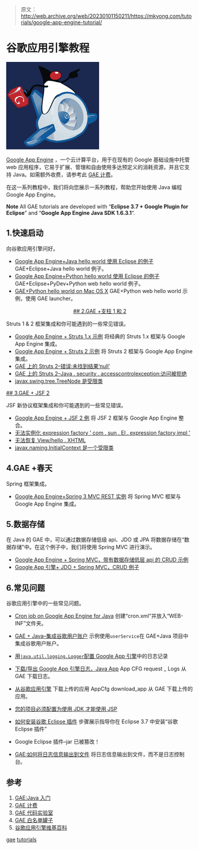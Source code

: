 > 原文：<http://web.archive.org/web/20230101150211/https://mkyong.com/tutorials/google-app-engine-tutorial/>

# 谷歌应用引擎教程

![Google App Engine Logo](img/2217ca87736355ce13e7b20be8be39ce.png "gae-logo")

[Google App Engine](http://web.archive.org/web/20190223081129/https://developers.google.com/appengine/) ，一个云计算平台，用于在现有的 Google 基础设施中托管 web 应用程序，它易于扩展、管理和自由使用多达预定义的消耗资源，并且它支持 Java。如需额外收费，请参考此 [GAE 计费](http://web.archive.org/web/20190223081129/https://developers.google.com/appengine/docs/billing)。

在这一系列教程中，我们将向您展示一系列教程，帮助您开始使用 Java 编程 Google App Engine。

**Note**
All GAE tutorials are developed with “**Eclipse 3.7 + Google Plugin for Eclipse**” and “**Google App Engine Java SDK 1.6.3.1**“.

## 1.快速启动

向谷歌应用引擎问好。

*   [Google App Engine+Java hello world 使用 Eclipse 的例子](http://web.archive.org/web/20190223081129/http://www.mkyong.com/google-app-engine/google-app-engine-hello-world-example-using-eclipse/)
    GAE+Eclipse+Java hello world 例子。
*   [Google App Engine+Python hello world 使用 Eclipse 的例子](http://web.archive.org/web/20190223081129/http://www.mkyong.com/google-app-engine/google-app-engine-python-hello-world-example-using-eclipse/)
    GAE+Eclipse+PyDev+Python web hello world 例子。
*   [GAE+Python hello world on Mac OS X](http://web.archive.org/web/20190223081129/http://www.mkyong.com/google-app-engine/gae-python-hello-world-on-mac-os-x/)
    GAE+Python web hello world 示例，使用 GAE launcher。

 <ins class="adsbygoogle" style="display:block; text-align:center;" data-ad-format="fluid" data-ad-layout="in-article" data-ad-client="ca-pub-2836379775501347" data-ad-slot="6894224149">## 2.GAE +支柱 1 和 2

Struts 1 & 2 框架集成和你可能遇到的一些常见错误。

*   [Google App Engine + Struts 1.x 示例](http://web.archive.org/web/20190223081129/http://www.mkyong.com/google-app-engine/google-app-engine-struts-1-example/)
    将经典的 Struts 1.x 框架与 Google App Engine 集成。
*   [Google App Engine + Struts 2 示例](http://web.archive.org/web/20190223081129/http://www.mkyong.com/google-app-engine/google-app-engine-struts-2-example/)
    将 Struts 2 框架与 Google App Engine 集成。
*   [GAE 上的 Struts 2–错误:未找到结果‘null’](http://web.archive.org/web/20190223081129/http://www.mkyong.com/google-app-engine/struts-2-on-gae-error-result-null-not-found/)
*   [GAE 上的 Struts 2–Java . security . accesscontrolexception:访问被拒绝](http://web.archive.org/web/20190223081129/http://www.mkyong.com/google-app-engine/struts-2-on-gae-java-security-accesscontrolexception-access-denied/)
*   [javax.swing.tree.TreeNode 是受限类](http://web.archive.org/web/20190223081129/http://www.mkyong.com/google-app-engine/javax-swing-tree-treenode-is-a-restricted-class/)

 <ins class="adsbygoogle" style="display:block" data-ad-client="ca-pub-2836379775501347" data-ad-slot="8821506761" data-ad-format="auto" data-ad-region="mkyongregion">## 3.GAE + JSF 2

JSF 新协议框架集成和你可能遇到的一些常见错误。

*   [Google App Engine + JSF 2 例](http://web.archive.org/web/20190223081129/http://www.mkyong.com/google-app-engine/google-app-engine-jsf-2-example/)
    将 JSF 2 框架与 Google App Engine 整合。
*   [无法实例化 expression factory ' com . sun . El . expression factory impl '](http://web.archive.org/web/20190223081129/http://www.mkyong.com/google-app-engine/gae-jsf-unable-to-instantiate-expressionfactory-com-sun-el-expressionfactoryimpl/)
*   [无法恢复 View/hello . XHTML](http://web.archive.org/web/20190223081129/http://www.mkyong.com/google-app-engine/gae-jsf-view-hello-xhtml-could-not-be-restored/)
*   [javax.naming.InitialContext 是一个受限类](http://web.archive.org/web/20190223081129/http://www.mkyong.com/google-app-engine/gae-jsf-javax-naming-initialcontext-is-a-restricted-class/)

## 4.GAE +春天

Spring 框架集成。

*   [Google App Engine+Spring 3 MVC REST 实例](http://web.archive.org/web/20190223081129/http://www.mkyong.com/google-app-engine/google-app-engine-spring-3-mvc-rest-example/)
    将 Spring MVC 框架与 Google App Engine 集成。

## 5.数据存储

在 Java 的 GAE 中，可以通过数据存储低级 api、JDO 或 JPA 将数据存储在“数据存储”中。在这个例子中，我们将使用 Spring MVC 进行演示。

*   [Google App Engine + Spring MVC，带有数据存储低层 api 的 CRUD 示例](http://web.archive.org/web/20190223081129/http://www.mkyong.com/google-app-engine/google-app-engine-spring-mvc-crud-example-with-datastore-low-level-api/)
*   [Google App 引擎+ JDO + Spring MVC，CRUD 例子](http://web.archive.org/web/20190223081129/http://www.mkyong.com/google-app-engine/google-app-engine-jdo-spring-mvc-crud-example/)

## 6.常见问题

谷歌应用引擎中的一些常见问题。

*   [Cron job on Google App Engine for Java](http://web.archive.org/web/20190223081129/http://www.mkyong.com/google-app-engine/cron-job-on-google-app-engine-for-java/)
    创建“cron.xml”并放入“WEB-INF”文件夹。
*   [GAE + Java–集成谷歌用户账户](http://web.archive.org/web/20190223081129/http://www.mkyong.com/google-app-engine/gae-java-integrating-google-user-account/)
    示例使用`userService`在 GAE+Java 项目中集成谷歌用户账户。
*   [用`java.util.logging.Logger`配置 Google App 引擎](http://web.archive.org/web/20190223081129/http://www.mkyong.com/google-app-engine/configure-logging-in-google-app-engine/)中的日志记录

*   [下载/导出 Google App 引擎日志，Java App](http://web.archive.org/web/20190223081129/http://www.mkyong.com/google-app-engine/download-export-google-app-engine-logs-java-app/)
    App CFG request _ Logs 从 GAE 下载日志。
*   [从谷歌应用引擎](http://web.archive.org/web/20190223081129/http://www.mkyong.com/google-app-engine/download-uploaded-application-from-google-app-engine-gae/)
    下载上传的应用 AppCfg download_app 从 GAE 下载上传的应用。
*   [您的项目必须配置为使用 JDK 才能使用 JSP](http://web.archive.org/web/20190223081129/http://www.mkyong.com/google-app-engine/your-project-must-be-configured-to-use-a-jdk-in-order-to-use-jsps/)
*   [如何安装谷歌 Eclipse 插件](http://web.archive.org/web/20190223081129/http://www.mkyong.com/google-app-engine/how-to-install-google-plugin-for-eclipse/)
    步骤展示指导你在 Eclipse 3.7 中安装“谷歌 Eclipse 插件”
*   Google Eclipse 插件–jar 已被篡改！
*   [GAE:如何将日志信息输出到文件](http://web.archive.org/web/20190223081129/http://www.mkyong.com/google-app-engine/gae-how-to-output-log-messages-to-a-file/)
    将日志信息输出到文件，而不是日志控制台。

## 参考

1.  [GAE:Java 入门](http://web.archive.org/web/20190223081129/https://developers.google.com/appengine/docs/java/gettingstarted/)
2.  [GAE 计费](http://web.archive.org/web/20190223081129/https://developers.google.com/appengine/docs/billing)
3.  [GAE 代码实验室](http://web.archive.org/web/20190223081129/http://googcloudlabs.appspot.com/codelabexercise0.html)
4.  [GAE 白名单罐子](http://web.archive.org/web/20190223081129/https://developers.google.com/appengine/docs/java/jrewhitelist)
5.  [谷歌应用引擎维基百科](http://web.archive.org/web/20190223081129/http://en.wikipedia.org/wiki/Google_App_Engine)

[gae](http://web.archive.org/web/20190223081129/http://www.mkyong.com/tag/gae/) [tutorials](http://web.archive.org/web/20190223081129/http://www.mkyong.com/tag/tutorials/)







